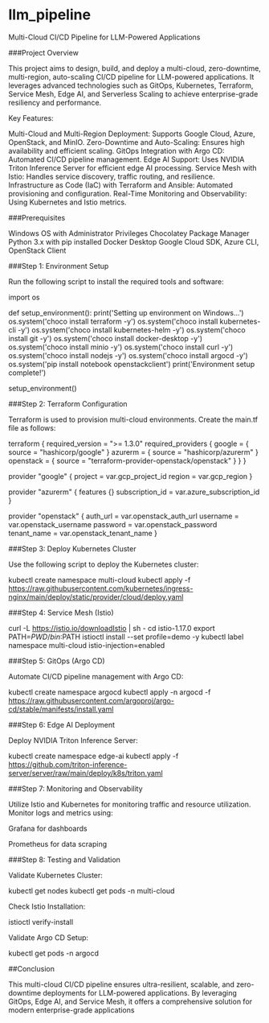 # llm_pipeline
Multi-Cloud CI/CD Pipeline for LLM-Powered Applications

###Project Overview

This project aims to design, build, and deploy a multi-cloud, zero-downtime, multi-region, auto-scaling CI/CD pipeline for LLM-powered applications. It leverages advanced technologies such as GitOps, Kubernetes, Terraform, Service Mesh, Edge AI, and Serverless Scaling to achieve enterprise-grade resiliency and performance.

Key Features:

Multi-Cloud and Multi-Region Deployment: Supports Google Cloud, Azure, OpenStack, and MinIO.
Zero-Downtime and Auto-Scaling: Ensures high availability and efficient scaling.
GitOps Integration with Argo CD: Automated CI/CD pipeline management.
Edge AI Support: Uses NVIDIA Triton Inference Server for efficient edge AI processing.
Service Mesh with Istio: Handles service discovery, traffic routing, and resilience.
Infrastructure as Code (IaC) with Terraform and Ansible: Automated provisioning and configuration.
Real-Time Monitoring and Observability: Using Kubernetes and Istio metrics.

###Prerequisites

Windows OS with Administrator Privileges
Chocolatey Package Manager
Python 3.x with pip installed
Docker Desktop
Google Cloud SDK, Azure CLI, OpenStack Client

###Step 1: Environment Setup

Run the following script to install the required tools and software:

import os

def setup_environment():
    print('Setting up environment on Windows...')
    os.system('choco install terraform -y')
    os.system('choco install kubernetes-cli -y')
    os.system('choco install kubernetes-helm -y')
    os.system('choco install git -y')
    os.system('choco install docker-desktop -y')
    os.system('choco install minio -y')
    os.system('choco install curl -y')
    os.system('choco install nodejs -y')
    os.system('choco install argocd -y')
    os.system('pip install notebook openstackclient')
    print('Environment setup complete!')

setup_environment()

###Step 2: Terraform Configuration

Terraform is used to provision multi-cloud environments.
Create the main.tf file as follows:

terraform {
  required_version = ">= 1.3.0"
  required_providers {
    google = { source = "hashicorp/google" }
    azurerm = { source = "hashicorp/azurerm" }
    openstack = { source = "terraform-provider-openstack/openstack" }
  }
}

provider "google" {
  project = var.gcp_project_id
  region  = var.gcp_region
}

provider "azurerm" {
  features {}
  subscription_id = var.azure_subscription_id
}

provider "openstack" {
  auth_url = var.openstack_auth_url
  username = var.openstack_username
  password = var.openstack_password
  tenant_name = var.openstack_tenant_name
}

###Step 3: Deploy Kubernetes Cluster

Use the following script to deploy the Kubernetes cluster:

kubectl create namespace multi-cloud
kubectl apply -f https://raw.githubusercontent.com/kubernetes/ingress-nginx/main/deploy/static/provider/cloud/deploy.yaml

###Step 4: Service Mesh (Istio)

curl -L https://istio.io/downloadIstio | sh -
cd istio-1.17.0
export PATH=$PWD/bin:$PATH
istioctl install --set profile=demo -y
kubectl label namespace multi-cloud istio-injection=enabled

###Step 5: GitOps (Argo CD)

Automate CI/CD pipeline management with Argo CD:

kubectl create namespace argocd
kubectl apply -n argocd -f https://raw.githubusercontent.com/argoproj/argo-cd/stable/manifests/install.yaml

###Step 6: Edge AI Deployment

Deploy NVIDIA Triton Inference Server:

kubectl create namespace edge-ai
kubectl apply -f https://github.com/triton-inference-server/server/raw/main/deploy/k8s/triton.yaml

###Step 7: Monitoring and Observability

Utilize Istio and Kubernetes for monitoring traffic and resource utilization. Monitor logs and metrics using:

Grafana for dashboards

Prometheus for data scraping

###Step 8: Testing and Validation

Validate Kubernetes Cluster:

kubectl get nodes
kubectl get pods -n multi-cloud

Check Istio Installation:

istioctl verify-install

Validate Argo CD Setup:

kubectl get pods -n argocd

##Conclusion

This multi-cloud CI/CD pipeline ensures ultra-resilient, scalable, and zero-downtime deployments for LLM-powered applications. By leveraging GitOps, Edge AI, and Service Mesh, it offers a comprehensive solution for modern enterprise-grade applications
